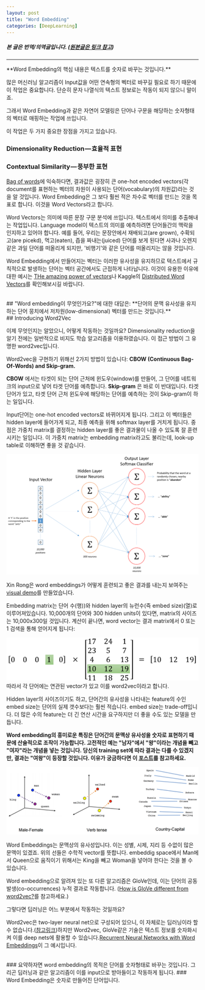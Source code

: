 ```yaml
---
layout: post
title: "Word Embedding"
categories: [DeepLearning]
---
```

##### 본 글은 번역/의역글입니다. ([원본글은 링크 참고](https://medium.com/deeper-learning/glossary-of-deep-learning-word-embedding-f90c3cec34ca))
<hr>
**Word Embedding의 핵심 내용은 텍스트를 숫자로 바꾸는 것입니다.**

많은 머신러닝 알고리즘이 Input값을 어떤 연속형의 벡터로 바꾸길 필요로 하기 때문에 이 작업은 중요합니다. 단순히 문자 나열식의 텍스트 정보로는 작동이 되지 않으니 말이죠.

그래서 Word Embedding과 같은 자연어 모델링은 단어나 구문을 해당하는 숫자형태의 벡터로 매핑하는 작업에 쓰입니다.

이 작업은 두 가지 중요한 장점을 가지고 있습니다.
>
### Dimensionality Reduction — 효율적 표현
### Contextual Similarity — 풍부한 표현

[Bag of words](https://en.wikipedia.org/wiki/Bag-of-words_model)에 익숙하다면, 결과값은 굉장히 큰 one-hot encoded vectors(각 document를 표현하는 벡터의 차원이 사용되는 단어(vocabulary)의 차원값)라는 것을 알 것입니다. Word Embedding은 그 보다 훨씬 적은 차수로 벡터를 만드는 것을 목표로 합니다. 이것을 Word Vectors라고 합니다.  

Word Vectors는 의미에 따른 문장 구문 분석에 쓰입니다. 텍스트에서 의미를 추출해내는 작업입니다. Language model이 텍스트의 의미를 예측하려면 단어들간의 맥락을 인지하고 있어야 합니다. 예를 들어, 우리는 문장안에서 재배되고(are grown), 수확되고(are picekd), 먹고(eaten), 즙을 짜내는(juiced) 단어를 보게 된다면 사과나 오렌지 같은 과일 단어를 떠올리게 되지만, '비행기'와 같은 단어를 떠올리지는 않을 것입니다.

Word Embedding에서 만들어지는 벡터는 이러한 유사성을 유지하므로 텍스트에서 규칙적으로 발생하는 단어는 벡터 공간에서도 근접하게 나타납니다. 이것이 유용한 이유에 대한 예시는 [THe amazing power of vectors](https://blog.acolyer.org/2016/04/21/the-amazing-power-of-word-vectors/)나 Kaggle의 [Distributed Word Vectors](https://www.kaggle.com/c/word2vec-nlp-tutorial)를 확인해보시길 바랍니다.

<br />
## "Word embedding이 무엇인가요?"에 대한 대답은:
**단어의 문맥 유사성을 유지하는 단어 뭉치에서 저차원(low-dimensional) 벡터를 만드는 것입니다.**

<br />
## Introducing Word2Vec

이제 무엇인지는 알았으니, 어떻게 작동하는 것일까요? Dimensionality reduction을 알기 전에는 일반적으로 비지도 학습 알고리즘을 이용하였습니다. 이 접근 방법이 그 유명한 word2vec입니다.

Word2vec을 구현하기 위해선 2가지 방법이 있습니다: **CBOW (Continuous Bag-Of-Words) and Skip-gram.**

**CBOW** 에서는 타겟이 되는 단어 근처에 윈도우(window)를 만들어, 그 단어를 네트워크의 input으로 넣어 타겟 단어를 예측합니다.
**Skip-gram** 은 바로 이 반대입니다. 타겟 단어가 있고, 타겟 단어 근처 윈도우에 해당하는 단어를 예측하는 것이 Skip-gram이 하는 일입니다.

Input단어는 one-hot encoded vectors로 바뀌어지게 됩니다. 그리고 이 벡터들은 hidden layer에 들어가게 되고, 최종 예측을 위해 softmax layer를 거치게 됩니다. 중점은 가중치 matrix를 결정하는 hidden layer를 좋은 결과물이 나올 수 있도록 잘 훈련시키는 일입니다. 이 가중치 matrix는 embedding matrix라고도 불리는데, look-up table로 이해하면 좋을 것 같습니다.

![img1](../images/word2vec_img1.png)

Xin Rong은 word embeddings가 어떻게 훈련되고 좋은 결과를 내는지 보여주는 [visual demo](https://ronxin.github.io/wevi/)를 만들었습니다.

Embedding matrix는 단어 수(행))와 hidden layer의 뉴런수(즉 embed size)(열)로 이루어져있습니다. 10,000개의 단어와 300 hidden units이 있다면, matrix의 사이즈는 10,000x300일 것입니다. 계산이 끝나면, word vector는 결과 matrix에서 0 또는 1 검색을 통해 얻어지게 됩니다:

![img2](../images/word2vec_img2.png)
따라서 각 단어에는 연관된 vector가 있고 이를 word2vec이라고 합니다.

Hidden layer의 사이즈이기도 하고, 단어간의 유사성을 나타내는 feature의 수인 embed size는 단어의 실제 갯수보다는 훨씬 적습니다. embed size는 trade-off입니다. 더 많은 수의 feature는 더 긴 연산 시간을 요구하지만 더 좋을 수도 있는 모델을 만듭니다.

**Word embedding의 흥미로운 특징은 단어간의 문맥상 유사성을 숫자로 표현하기 때문에 산술적으로 조작이 가능합니다. 고전적인 예는 "남자"에서 "왕"이라는 개념을 빼고 "여자"라는 개념을 넣는 것입니다. 당신의 training set에 따라 결과는 다를 수 있겠지만, 결과는 "여왕"이 등장할 것입니다. 이유가 궁금하다면 이 [포스트](http://p.migdal.pl/2017/01/06/king-man-woman-queen-why.html)를 참고하세요.**

![img3](../images/word2vec_img3.png)

Word Embeddings는 문맥상의 유사성입니다. 이는 성별, 시제, 지리 등 수없이 많은 문맥이 있겠죠. 위의 선들은 수학적 vector를 뜻합니다. embeddig space에서 Man에서 Queen으로 움직이기 위해서는 King을 빼고 Woman을 넣어야 한다는 것을 볼 수 있습니다.

Word embedding으로 알려져 있는 또 다른 알고리즘은 GloVe인데, 이는 단어의 공동발생(co-occurrences) 누적 결과로 작동합니다. ([How is GloVe different from word2vec?](https://www.quora.com/How-is-GloVe-different-from-word2vec)를 참고하세요.)

그렇다면 딥러닝은 어느 부분에서 작동하는 것일까요?

Word2vec은 two-layer neural net으로 구성되어 있으니, 이 자체로는 딥러닝이라 할 수 없습니다.([참고링크](https://www.quora.com/Can-word2vec-be-considered-deep-learning))하지만 Word2vec, GloVe같은 기술은 텍스트 정보를 숫자화시켜 이를 deep nets에 활용할 수 있습니다.[Recurrent Neural Networks with Word Embeddings](http://deeplearning.net/tutorial/rnnslu.html)이 그 예시입니다.

<br />
### 요약하자면 word embedding의 목적은 단어를 숫자형태로 바꾸는 것입니다. 그리곤 딥러닝과 같은 알고리즘이 이를 input으로 받아들이고 작동하게 됩니다.
### Word Embedding은 숫자로 만들어진 단어입니다.
